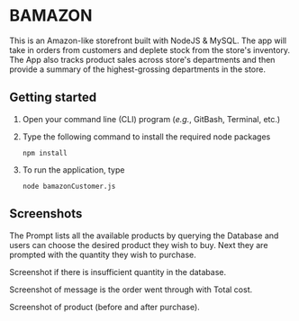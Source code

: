 # BAMAZON 
This is an Amazon-like storefront built with NodeJS &amp; MySQL. The app will take in orders from customers and deplete stock from the store's inventory. The App also tracks product sales across store's departments and then provide a summary of the highest-grossing departments in the store.

## Getting started

1. Open your command line (CLI) program (*e.g.*, GitBash, Terminal, etc.)

2. Type the following command to install the required node packages

    ```
    npm install
    ```

3. To run the application, type 

    ```
    node bamazonCustomer.js
    ```

## Screenshots
The Prompt lists all the available products by querying the Database and users can choose the desired product they wish to buy. Next they are prompted with the quantity they wish to purchase.

Screenshot if there is insufficient quantity in the database. 


Screenshot of message is the order went through with Total cost.


Screenshot of product (before and after purchase).


